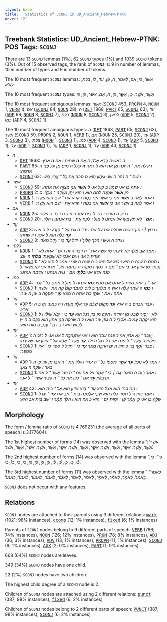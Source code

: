 ```yaml
---
layout: base
title:  'Statistics of SCONJ in UD_Ancient_Hebrew-PTNK'
udver: '2'
---
```


## Treebank Statistics: UD_Ancient_Hebrew-PTNK: POS Tags: `SCONJ`

There are 13 `SCONJ` lemmas (1%), 62 `SCONJ` types (1%) and 1039 `SCONJ` tokens (3%).
Out of 15 observed tags, the rank of `SCONJ` is: 9 in number of lemmas, 10 in number of types and 9 in number of tokens.

The 10 most frequent `SCONJ` lemmas: <em>אשׁר, כי, אם, לאמר, ה, פן, עד, לו, בלת, לולא</em>

The 10 most frequent `SCONJ` types:  <em>אֲשֶׁר, אֲשֶׁ֥ר, כִּֽי, אֲשֶׁ֣ר, כִּ֥י, ה, אִם, אשׁר, כִּ֣י, כִּי</em>

The 10 most frequent ambiguous lemmas: <em>אשׁר</em> (<tt><a href="hbo_ptnk-pos-SCONJ.html">SCONJ</a></tt> 453, <tt><a href="hbo_ptnk-pos-PROPN.html">PROPN</a></tt> 4, <tt><a href="hbo_ptnk-pos-NOUN.html">NOUN</a></tt> 1, <tt><a href="hbo_ptnk-pos-VERB.html">VERB</a></tt> 1), <em>אם</em> (<tt><a href="hbo_ptnk-pos-SCONJ.html">SCONJ</a></tt> 84, <tt><a href="hbo_ptnk-pos-NOUN.html">NOUN</a></tt> 28), <em>ה</em> (<tt><a href="hbo_ptnk-pos-DET.html">DET</a></tt> 1868, <tt><a href="hbo_ptnk-pos-PART.html">PART</a></tt> 65, <tt><a href="hbo_ptnk-pos-SCONJ.html">SCONJ</a></tt> 63), <em>עד</em> (<tt><a href="hbo_ptnk-pos-ADP.html">ADP</a></tt> 69, <tt><a href="hbo_ptnk-pos-NOUN.html">NOUN</a></tt> 8, <tt><a href="hbo_ptnk-pos-SCONJ.html">SCONJ</a></tt> 7), <em>בלת</em> (<tt><a href="hbo_ptnk-pos-NOUN.html">NOUN</a></tt> 8, <tt><a href="hbo_ptnk-pos-SCONJ.html">SCONJ</a></tt> 3), <em>למען</em> (<tt><a href="hbo_ptnk-pos-ADP.html">ADP</a></tt> 5, <tt><a href="hbo_ptnk-pos-SCONJ.html">SCONJ</a></tt> 2), <em>כמו</em> (<tt><a href="hbo_ptnk-pos-ADP.html">ADP</a></tt> 4, <tt><a href="hbo_ptnk-pos-SCONJ.html">SCONJ</a></tt> 1)

The 10 most frequent ambiguous types:  <em>ה</em> (<tt><a href="hbo_ptnk-pos-DET.html">DET</a></tt> 1868, <tt><a href="hbo_ptnk-pos-PART.html">PART</a></tt> 65, <tt><a href="hbo_ptnk-pos-SCONJ.html">SCONJ</a></tt> 63), <em>אשׁר</em> (<tt><a href="hbo_ptnk-pos-SCONJ.html">SCONJ</a></tt> 59, <tt><a href="hbo_ptnk-pos-PROPN.html">PROPN</a></tt> 2, <tt><a href="hbo_ptnk-pos-NOUN.html">NOUN</a></tt> 1, <tt><a href="hbo_ptnk-pos-VERB.html">VERB</a></tt> 1), <em>אם</em> (<tt><a href="hbo_ptnk-pos-NOUN.html">NOUN</a></tt> 25, <tt><a href="hbo_ptnk-pos-SCONJ.html">SCONJ</a></tt> 20), <em>עַ֥ד</em> (<tt><a href="hbo_ptnk-pos-ADP.html">ADP</a></tt> 3, <tt><a href="hbo_ptnk-pos-SCONJ.html">SCONJ</a></tt> 3), <em>בִּלְתִּ֥י</em> (<tt><a href="hbo_ptnk-pos-NOUN.html">NOUN</a></tt> 1, <tt><a href="hbo_ptnk-pos-SCONJ.html">SCONJ</a></tt> 1), <em>כמו</em> (<tt><a href="hbo_ptnk-pos-ADP.html">ADP</a></tt> 4, <tt><a href="hbo_ptnk-pos-SCONJ.html">SCONJ</a></tt> 1), <em>עַ֚ד</em> (<tt><a href="hbo_ptnk-pos-ADP.html">ADP</a></tt> 5, <tt><a href="hbo_ptnk-pos-SCONJ.html">SCONJ</a></tt> 1), <em>עַ֛ד</em> (<tt><a href="hbo_ptnk-pos-ADP.html">ADP</a></tt> 1, <tt><a href="hbo_ptnk-pos-SCONJ.html">SCONJ</a></tt> 1), <em>עַ֣ד</em> (<tt><a href="hbo_ptnk-pos-ADP.html">ADP</a></tt> 1, <tt><a href="hbo_ptnk-pos-SCONJ.html">SCONJ</a></tt> 1), <em>עַד</em> (<tt><a href="hbo_ptnk-pos-ADP.html">ADP</a></tt> 43, <tt><a href="hbo_ptnk-pos-SCONJ.html">SCONJ</a></tt> 1)


* <em>ה</em>
  * <tt><a href="hbo_ptnk-pos-DET.html">DET</a></tt> 1868: <em>ב ראשׁית בָּרָ֣א אֱלֹהִ֑ים אֵ֥ת <b>ה</b> שׁמים ו את <b>ה</b> ארץ ׃</em>
  * <tt><a href="hbo_ptnk-pos-PART.html">PART</a></tt> 65: <em>ו שׁלח אֶת ־ ה יונה מן את הוא ל ראה <b>ה</b> קלל ה מים מן על פְּנֵ֥י ה אדמה ׃</em>
  * <tt><a href="hbo_ptnk-pos-SCONJ.html">SCONJ</a></tt> 63: <em>ו שׁם ־ ה נהר ה שׁני גִּיחֹ֑ון ה֣וּא <b>ה</b> סבב אֵ֖ת כָּל ־ אֶ֥רֶץ כּֽוּשׁ ׃</em>
* <em>אשׁר</em>
  * <tt><a href="hbo_ptnk-pos-SCONJ.html">SCONJ</a></tt> 59: <em>ו עתה בן אני שְׁמַ֣ע ב קול אני ל <b>אשׁר</b> אֲנִ֖י מְצַוָּ֥ה את אתה ׃</em>
  * <tt><a href="hbo_ptnk-pos-PROPN.html">PROPN</a></tt> 2: <em>מן <b>אשׁר</b> שְׁמֵנָ֣ה לחם הוא ו הוא יִתֵּ֖ן מַֽעֲדַנֵּי ־ מֶֽלֶךְ ׃ ס</em>
  * <tt><a href="hbo_ptnk-pos-NOUN.html">NOUN</a></tt> 1: <em>ו אמר לֵאָ֔ה ב <b>אשׁר</b> אני כִּ֥י אשׁר אני בָּנֹ֑ות ו קרא אֶת ־ שׁם הוא אָשֵֽׁר ׃</em>
  * <tt><a href="hbo_ptnk-pos-VERB.html">VERB</a></tt> 1: <em>ו אמר לֵאָ֔ה ב אשׁר אני כִּ֥י <b>אשׁר</b> אני בָּנֹ֑ות ו קרא אֶת ־ שׁם הוא אָשֵֽׁר ׃</em>
* <em>אם</em>
  * <tt><a href="hbo_ptnk-pos-NOUN.html">NOUN</a></tt> 25: <em>ו רוץ ה נערה ו נגד ל בית <b>אם</b> היא כ ה דבר ה אלה ׃</em>
  * <tt><a href="hbo_ptnk-pos-SCONJ.html">SCONJ</a></tt> 20: <em>ו <b>אם</b> ־ לֹ֧א תִשְׁמְע֛וּ אל אנחנו ל מול ו לקח אֶת ־ בת אנחנו ו הלך ׃</em>
* <em>עַ֥ד</em>
  * <tt><a href="hbo_ptnk-pos-ADP.html">ADP</a></tt> 3: <em>ו רחץ ׀ ו סוך ו שׂים שׂמלה את על את ו ירד ה גרן אַל ־ תִּוָּדְעִ֣י ל ה אישׁ <b>עַ֥ד</b> כלה הוא ל אכל ו ל שׁתה ׃</em>
  * <tt><a href="hbo_ptnk-pos-SCONJ.html">SCONJ</a></tt> 3: <em>ו גדל ה אישׁ ו הלך הָלֹוךְ֙ ו גדל <b>עַ֥ד</b> כִּֽי ־ גָדַ֖ל מְאֹֽד ׃</em>
* <em>בִּלְתִּ֥י</em>
  * <tt><a href="hbo_ptnk-pos-NOUN.html">NOUN</a></tt> 1: <em>ו אמר אֲבִימֶ֔לֶךְ לֹ֣א יָדַ֔עְתִּי מִ֥י עָשָׂ֖ה אֶת ־ ה דבר ה זה ו גם ־ אַתָּ֞ה לֹא ־ הִגַּ֣דְתָּ ל אני ו גם אָנֹכִ֛י לֹ֥א שָׁמַ֖עְתִּי <b>בִּלְתִּ֥י</b> ה יום ׃</em>
  * <tt><a href="hbo_ptnk-pos-SCONJ.html">SCONJ</a></tt> 1: <em>ו תמם ה שׁנה ה היא ו בוא אל הוא ב ה שׁנה ה שׁני ו אמר ל הוא לֹֽא ־ נְכַחֵ֣ד מן אדון אני כִּ֚י אִם ־ תַּ֣ם ה כסף ו מקנה ה בהמה אֶל ־ אדון אני לֹ֤א נִשְׁאַר֙ ל פנה אדון אני <b>בִּלְתִּ֥י</b> אִם ־ גויה אנחנו ו אדמה אנחנו ׃</em>
* <em>כמו</em>
  * <tt><a href="hbo_ptnk-pos-ADP.html">ADP</a></tt> 4: <em>אַךְ ־ ב זאת נֵאֹ֣ות ל אתם אִ֚ם תִּהְי֣וּ <b>כמו</b> אנחנו ל מול ל אתם כָּל ־ זָכָֽר ׃</em>
  * <tt><a href="hbo_ptnk-pos-SCONJ.html">SCONJ</a></tt> 1: <em>ו <b>כמו</b> ה שׁחר עָלָ֔ה ו אוץ ה מלאך ב לוט לֵאמֹ֑ר קוּם֩ קַ֨ח אֶֽת ־ אשׁה אתה ו את ־ שְׁתֵּ֤י בת אתה ה מצא פֶּן ־ תִּסָּפֶ֖ה ב עון ה עיר ׃</em>
* <em>עַ֚ד</em>
  * <tt><a href="hbo_ptnk-pos-ADP.html">ADP</a></tt> 5: <em>ו עבר אַבְרָם֙ ב ה ארץ <b>עַ֚ד</b> מְקֹ֣ום שְׁכֶ֔ם עַ֖ד אֵלֹ֣ון מֹורֶ֑ה ו ה כנעני אָ֥ז ב ה ארץ ׃</em>
  * <tt><a href="hbo_ptnk-pos-SCONJ.html">SCONJ</a></tt> 1: <em>לֹֽא ־ יָס֥וּר שֵׁ֨בֶט֙ מן יהודה ו חקק מן בין רגל הוא <b>עַ֚ד</b> כִּֽי ־ יָבֹ֣א שִׁילֹ֔ו ו ל הוא יִקְּהַ֥ת עַמִּֽים ׃ אֹסְרִ֤י ל ה גפן עיר הוא ו ל ה שׂרקה בְּנִ֣י אתון הוא כִּבֵּ֤ס ב ה יין לבושׁ הוא ו ב דם ־ עֲנָבִ֖ים סות הוא ׃</em>
* <em>עַ֛ד</em>
  * <tt><a href="hbo_ptnk-pos-ADP.html">ADP</a></tt> 1: <em>יַעֲבָר ־ נָ֥א אדון אני ל פנה עבד הוא ו אני אֶתְנָהֲלָ֣ה ל אט אני ל רגל ה מלאכה אֲשֶׁר ־ ל פנה אני ו ל רגל ה ילד <b>עַ֛ד</b> אֲשֶׁר ־ אָבֹ֥א אֶל ־ אדון אני שֵׂעִֽירָה ׃</em>
  * <tt><a href="hbo_ptnk-pos-SCONJ.html">SCONJ</a></tt> 1: <em>ו צבר יֹוסֵ֥ף בָּ֛ר כ חול ה ים הַרְבֵּ֣ה מְאֹ֑ד <b>עַ֛ד</b> כִּי ־ חָדַ֥ל ל ספר כִּי ־ אֵ֥ין מִסְפָּֽר ׃</em>
* <em>עַ֣ד</em>
  * <tt><a href="hbo_ptnk-pos-ADP.html">ADP</a></tt> 1: <em>ו אמר לֹ֣א נוּכַל֒ <b>עַ֣ד</b> אֲשֶׁ֤ר יֵאָֽסְפוּ֙ כָּל ־ ה עדר ו גלל אֶת ־ ה אבן מן על פִּ֣י ה באר ו שׁקה ה צאן ׃</em>
  * <tt><a href="hbo_ptnk-pos-SCONJ.html">SCONJ</a></tt> 1: <em>ו אמר ר֣וּת ה מואבי גַּ֣ם ׀ כִּי ־ אָמַ֣ר אל אני עִם ־ ה נער אֲשֶׁר ־ ל אני תִּדְבָּקִ֔ין <b>עַ֣ד</b> אִם ־ כִּלּ֔וּ אֵ֥ת כָּל ־ ה קציר אֲשֶׁר ־ ל אני ׃</em>
* <em>עַד</em>
  * <tt><a href="hbo_ptnk-pos-ADP.html">ADP</a></tt> 43: <em>ו נוח בגד הוא אצל היא <b>עַד</b> ־ בֹּ֥וא אדון הוא אֶל ־ בית הוא ׃</em>
  * <tt><a href="hbo_ptnk-pos-SCONJ.html">SCONJ</a></tt> 1: <em>ו אמר יְהוּדָה֩ ל תמר כלה הוא שְׁבִ֧י אַלְמָנָ֣ה בֵית ־ אב את <b>עַד</b> ־ יִגְדַּל֙ שֵׁלָ֣ה בן אני כִּ֣י אָמַ֔ר פֶּן ־ יָמ֥וּת גַּם ־ ה֖וּא כ אח הוא ו הלך תָּמָ֔ר ו ישׁב בֵּ֥ית אב היא ׃</em>

## Morphology

The form / lemma ratio of `SCONJ` is 4.769231 (the average of all parts of speech is 3.177604).

The 1st highest number of forms (14) was observed with the lemma “אשׁר”: <em>אֲ֠שֶׁר, אֲֽשֶׁר, אֲשֶֽׁר, אֲשֶׁ֖ר, אֲשֶׁ֛ר, אֲשֶׁ֣ר, אֲשֶׁ֤ר, אֲשֶׁ֥ר, אֲשֶׁ֧ר, אֲשֶׁ֨ר, אֲשֶׁר, אֲשֶׁר֙, אֲשֶׁר֩, אשׁר</em>.

The 2nd highest number of forms (14) was observed with the lemma “כי”: <em>כִּ֖י, כִּ֗י, כִּ֚י, כִּ֛י, כִּ֠י, כִּ֡י, כִּ֣י, כִּ֤י, כִּ֥י, כִּ֧י, כִּֽי, כִּי, כִּי֩, כי</em>.

The 3rd highest number of forms (11) was observed with the lemma “לאמר”: <em>לֵֽאמֹר֙, לֵאמֹ֑ר, לֵאמֹ֔ר, לֵאמֹ֖ר, לֵאמֹ֗ר, לֵאמֹ֛ר, לֵאמֹ֥ר, לֵאמֹֽר, לֵאמֹור֒, לֵאמֹר֒, לֵאמֹר֙</em>.

`SCONJ` does not occur with any features.


## Relations

`SCONJ` nodes are attached to their parents using 3 different relations: <tt><a href="hbo_ptnk-dep-mark.html">mark</a></tt> (1021; 98% instances), <tt><a href="hbo_ptnk-dep-ccomp.html">ccomp</a></tt> (12; 1% instances), <tt><a href="hbo_ptnk-dep-fixed.html">fixed</a></tt> (6; 1% instances)

Parents of `SCONJ` nodes belong to 9 different parts of speech: <tt><a href="hbo_ptnk-pos-VERB.html">VERB</a></tt> (766; 74% instances), <tt><a href="hbo_ptnk-pos-NOUN.html">NOUN</a></tt> (126; 12% instances), <tt><a href="hbo_ptnk-pos-PRON.html">PRON</a></tt> (78; 8% instances), <tt><a href="hbo_ptnk-pos-ADJ.html">ADJ</a></tt> (36; 3% instances), <tt><a href="hbo_ptnk-pos-ADV.html">ADV</a></tt> (13; 1% instances), <tt><a href="hbo_ptnk-pos-PROPN.html">PROPN</a></tt> (11; 1% instances), <tt><a href="hbo_ptnk-pos-SCONJ.html">SCONJ</a></tt> (6; 1% instances), <tt><a href="hbo_ptnk-pos-AUX.html">AUX</a></tt> (2; 0% instances), <tt><a href="hbo_ptnk-pos-PART.html">PART</a></tt> (1; 0% instances)

668 (64%) `SCONJ` nodes are leaves.

349 (34%) `SCONJ` nodes have one child.

22 (2%) `SCONJ` nodes have two children.

The highest child degree of a `SCONJ` node is 2.

Children of `SCONJ` nodes are attached using 2 different relations: <tt><a href="hbo_ptnk-dep-punct.html">punct</a></tt> (387; 98% instances), <tt><a href="hbo_ptnk-dep-fixed.html">fixed</a></tt> (6; 2% instances)

Children of `SCONJ` nodes belong to 2 different parts of speech: <tt><a href="hbo_ptnk-pos-PUNCT.html">PUNCT</a></tt> (387; 98% instances), <tt><a href="hbo_ptnk-pos-SCONJ.html">SCONJ</a></tt> (6; 2% instances)


